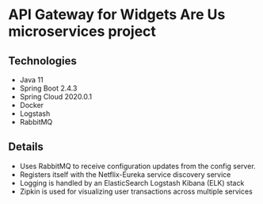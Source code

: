# API Gateway for Widgets Are Us microservices project

## Technologies
- Java 11
- Spring Boot 2.4.3
- Spring Cloud 2020.0.1
- Docker
- Logstash
- RabbitMQ

## Details

- Uses RabbitMQ to receive configuration updates from the config server.
- Registers itself with the Netflix-Eureka service discovery service
- Logging is handled by an ElasticSearch Logstash Kibana (ELK) stack
- Zipkin is used for visualizing user transactions across multiple services
